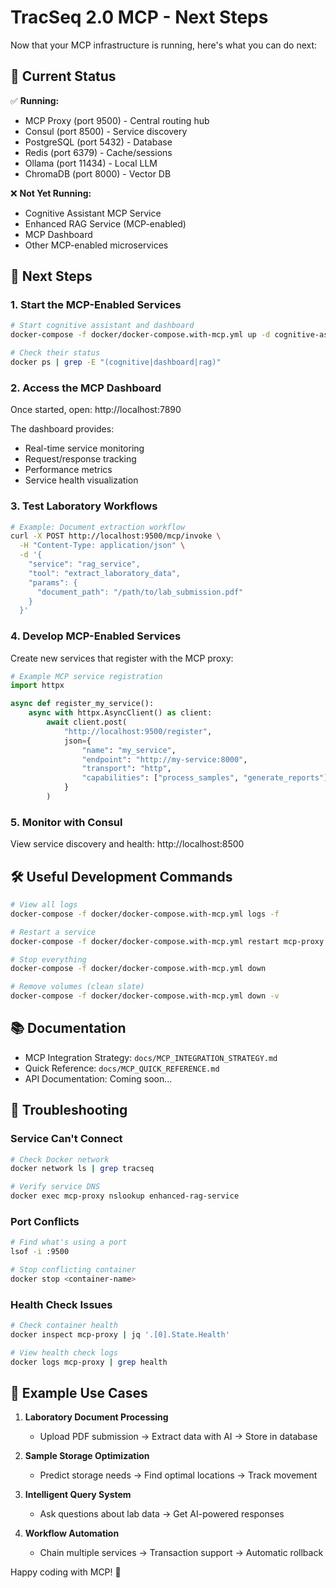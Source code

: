 # TracSeq 2.0 MCP - Next Steps

Now that your MCP infrastructure is running, here's what you can do next:

## 🎯 Current Status

✅ **Running:**
- MCP Proxy (port 9500) - Central routing hub
- Consul (port 8500) - Service discovery
- PostgreSQL (port 5432) - Database
- Redis (port 6379) - Cache/sessions
- Ollama (port 11434) - Local LLM
- ChromaDB (port 8000) - Vector DB

❌ **Not Yet Running:**
- Cognitive Assistant MCP Service
- Enhanced RAG Service (MCP-enabled)
- MCP Dashboard
- Other MCP-enabled microservices

## 🚀 Next Steps

### 1. Start the MCP-Enabled Services
```bash
# Start cognitive assistant and dashboard
docker-compose -f docker/docker-compose.with-mcp.yml up -d cognitive-assistant-mcp mcp-dashboard enhanced-rag-service

# Check their status
docker ps | grep -E "(cognitive|dashboard|rag)"
```

### 2. Access the MCP Dashboard
Once started, open: http://localhost:7890

The dashboard provides:
- Real-time service monitoring
- Request/response tracking
- Performance metrics
- Service health visualization

### 3. Test Laboratory Workflows
```bash
# Example: Document extraction workflow
curl -X POST http://localhost:9500/mcp/invoke \
  -H "Content-Type: application/json" \
  -d '{
    "service": "rag_service",
    "tool": "extract_laboratory_data",
    "params": {
      "document_path": "/path/to/lab_submission.pdf"
    }
  }'
```

### 4. Develop MCP-Enabled Services
Create new services that register with the MCP proxy:

```python
# Example MCP service registration
import httpx

async def register_my_service():
    async with httpx.AsyncClient() as client:
        await client.post(
            "http://localhost:9500/register",
            json={
                "name": "my_service",
                "endpoint": "http://my-service:8000",
                "transport": "http",
                "capabilities": ["process_samples", "generate_reports"]
            }
        )
```

### 5. Monitor with Consul
View service discovery and health: http://localhost:8500

## 🛠️ Useful Development Commands

```bash
# View all logs
docker-compose -f docker/docker-compose.with-mcp.yml logs -f

# Restart a service
docker-compose -f docker/docker-compose.with-mcp.yml restart mcp-proxy

# Stop everything
docker-compose -f docker/docker-compose.with-mcp.yml down

# Remove volumes (clean slate)
docker-compose -f docker/docker-compose.with-mcp.yml down -v
```

## 📚 Documentation

- MCP Integration Strategy: `docs/MCP_INTEGRATION_STRATEGY.md`
- Quick Reference: `docs/MCP_QUICK_REFERENCE.md`
- API Documentation: Coming soon...

## 🔧 Troubleshooting

### Service Can't Connect
```bash
# Check Docker network
docker network ls | grep tracseq

# Verify service DNS
docker exec mcp-proxy nslookup enhanced-rag-service
```

### Port Conflicts
```bash
# Find what's using a port
lsof -i :9500

# Stop conflicting container
docker stop <container-name>
```

### Health Check Issues
```bash
# Check container health
docker inspect mcp-proxy | jq '.[0].State.Health'

# View health check logs
docker logs mcp-proxy | grep health
```

## 🎨 Example Use Cases

1. **Laboratory Document Processing**
   - Upload PDF submission → Extract data with AI → Store in database
   
2. **Sample Storage Optimization**
   - Predict storage needs → Find optimal locations → Track movement

3. **Intelligent Query System**
   - Ask questions about lab data → Get AI-powered responses

4. **Workflow Automation**
   - Chain multiple services → Transaction support → Automatic rollback

Happy coding with MCP! 🚀 